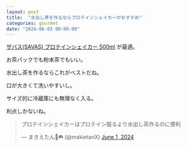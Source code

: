 ```yaml
---
layout: post
title:  "水出し茶を作るならプロテインシェイカーがおすすめ"
categories: gourmet
date: "2024-06-03 00:00:00"
---
```


[ザバス(SAVAS) プロテインシェイカー 500ml](https://amzn.to/4bUdPbZ) が最適。

お茶パックでも粉末茶でもいい。

水出し茶を作るならこれがベストだね。

口が大きくて洗いやすいし。

サイズ的に冷蔵庫にも無理なく入る。

利点しかないね。

<blockquote class="twitter-tweet tw-align-center"><p lang="ja" dir="ltr">プロテインシェイカーはプロテイン振るより水出し茶作るのに便利</p>&mdash; まきえたん🥦☘️ (@makietanX) <a href="https://twitter.com/makietanX/status/1796923150804140274?ref_src=twsrc%5Etfw">June 1, 2024</a></blockquote> <script async src="https://platform.twitter.com/widgets.js" charset="utf-8"></script>
